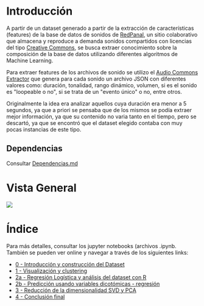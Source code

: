 # Introducción

A partir de un dataset generado a partir de la extracción de características (features) de la base de datos de sonidos de [RedPanal](https://redpanal.org), un sitio colaborativo que almacena y reproduce a demanda sonidos compartidos con licencias del tipo [Creative Commons](https://creativecommons.org/), se busca extraer conocimiento sobre la composición de la base de datos utilizando diferentes algoritmos de Machine Learning.

Para extraer features de los archivos de sonido se utilizo el [Audio Commons Extractor](https://github.com/AudioCommons/ac-audio-extractor) que genera para cada sonido un archivo JSON con diferentes valores como: duración, tonalidad, rango dinámico, volumen, si es el sonido es "loopeable o no", si se trata de un "evento único" o no, entre otros.

Originalmente la idea era analizar aquellos cuya duración era menor a 5 segundos, ya que a priori se pensaba que de los mismos se podía extraer mejor información, ya que su contenido no varia tanto en el tiempo, pero se descartó, ya que se encontró que el dataset elegido contaba con muy pocas instancias de este tipo.

## Dependencias

Consultar [Dependencias.md](Dependencias.md)

# Vista General

![](img/análisis-general.png)

# Índice

Para más detalles, consultar los jupyter notebooks (archivos .ipynb. También se pueden ver online y navegar a través de los siguientes links:

* [0 - Introducción y construcción del Dataset](https://nbviewer.jupyter.org/github/hordiales/redpanal-db-analysis/blob/master/0%20-%20Introducción%20y%20construcción%20del%20Dataset.ipynb)
* [1 - Visualización y clustering](https://nbviewer.jupyter.org/github/hordiales/redpanal-db-analysis/blob/master/1%20-%20Visualización%20y%20clustering.ipynb)
* [2a - Regresión Logística y análisis del dataset con R](https://nbviewer.jupyter.org/github/hordiales/redpanal-db-analysis/blob/master/2a%20-%20Regresión%20Logística%20y%20análisis%20del%20dataset%20con%20R.ipynb)
* [2b - Predicción usando variables dicotómicas - regresión](https://nbviewer.jupyter.org/github/hordiales/redpanal-db-analysis/blob/master/2b%20-%20Predicción%20usando%20variables%20dicotómicas%20-%20regresión.ipynb)
* [3 - Reducción de la dimensionalidad SVD y PCA](https://nbviewer.jupyter.org/github/hordiales/redpanal-db-analysis/blob/master/3%20-%20Reducción%20de%20la%20dimensionalidad%20SVD%20y%20PCA.ipynb)
* [4 - Conclusión final](https://nbviewer.jupyter.org/github/hordiales/redpanal-db-analysis/blob/master/4%20-%20Conclusión%20final.ipynb)
